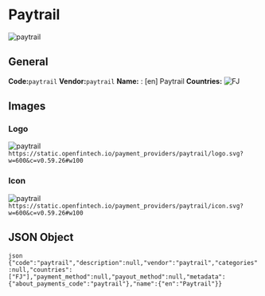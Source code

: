 # Paytrail 
![paytrail](https://static.openfintech.io/payment_providers/paytrail/logo.svg?w=600&c=v0.59.26#w100) 
## General 
**Code:**`paytrail` 
**Vendor:**`paytrail` 
**Name:** 
:	[en] Paytrail 
**Countries:** 
![FJ](https://cdnjs.cloudflare.com/ajax/libs/flag-icon-css/3.3.0/flags/4x3/FJ.svg#w24) 
 
## Images 
### Logo 
![paytrail](https://static.openfintech.io/payment_providers/paytrail/logo.svg?w=600&c=v0.59.26#w100) 
``` https://static.openfintech.io/payment_providers/paytrail/logo.svg?w=600&c=v0.59.26#w100 ``` 
### Icon 
![paytrail](https://static.openfintech.io/payment_providers/paytrail/icon.svg?w=600&c=v0.59.26#w100) 
``` https://static.openfintech.io/payment_providers/paytrail/icon.svg?w=600&c=v0.59.26#w100 ``` 
## JSON Object 
```json {"code":"paytrail","description":null,"vendor":"paytrail","categories":null,"countries":["FJ"],"payment_method":null,"payout_method":null,"metadata":{"about_payments_code":"paytrail"},"name":{"en":"Paytrail"}} ``` 
